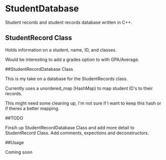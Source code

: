 # StudentDatabase
Student records and student records database written in C++.

## StudentRecord Class

Holds information on a student, name, ID, and classes.

Would be interesting to add a grades option to with GPA/Average.

##StudentRecordDatabase Class

This is my take on a database for the StudentRecords class.

Currently uses a unordered_map (HashMap) to map student ID's to their records.

This might need some cleaning up, I'm not sure if I want to keep this hash or if theres a better mapping.

##TODO

Finsih up StudentRecordDatabase Class and add more detail to StudentRecord Class.
Add comments, expections and deconstructors.

##Usage

Coming soon
